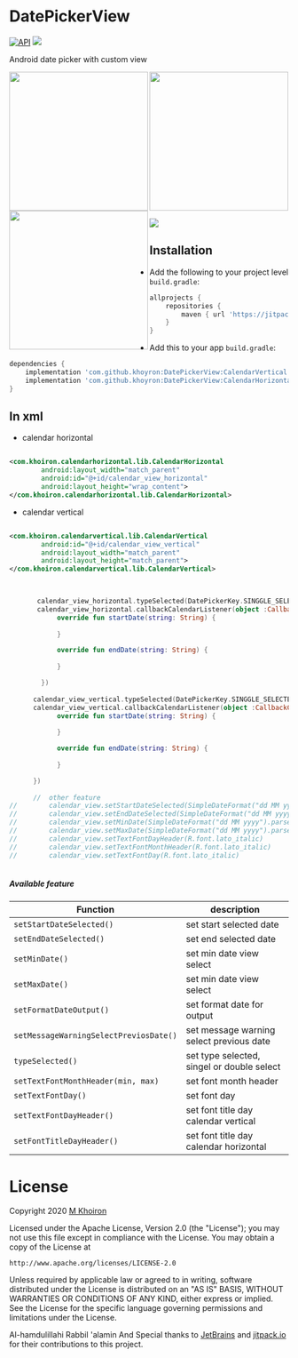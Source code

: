 # DatePickerView

[![API](https://img.shields.io/badge/API-16%2B-red.svg?style=flat)](https://android-arsenal.com/api?level=16)
[![](https://jitpack.io/v/mkhoiron/Actionsheet-android.svg)](https://jitpack.io/#mkhoiron/Actionsheet-android/4)

Android date picker with custom view

<img align="left" width="250" src="https://raw.githubusercontent.com/khoyron/DatePickerView/master/image/calendar_vertical.jpg"/>
<img align="left" width="250" src="https://raw.githubusercontent.com/khoyron/DatePickerView/master/image/calendar_horizontal_singel_selected.jpg"/>
<img align="center" width="250" src="https://raw.githubusercontent.com/khoyron/DatePickerView/master/image/calendar_horizontal_double_selected.jpg"/><br />

![](image/demo.gif)

## Installation

-  Add the following to your project level `build.gradle`:
 
```gradle
allprojects {
	repositories {
		maven { url 'https://jitpack.io' }
	}
}
```
  -  Add this to your app `build.gradle`:
 
```gradle
dependencies {
	implementation 'com.github.khoyron:DatePickerView:CalendarVertical:1'
	implementation 'com.github.khoyron:DatePickerView:CalendarHorizontal:1'
}
```

## In xml

- calendar horizontal

```xml

<com.khoiron.calendarhorizontal.lib.CalendarHorizontal
        android:layout_width="match_parent"
        android:id="@+id/calendar_view_horizontal"
        android:layout_height="wrap_content">
</com.khoiron.calendarhorizontal.lib.CalendarHorizontal>

```

- calendar vertical

```xml

<com.khoiron.calendarvertical.lib.CalendarVertical
        android:id="@+id/calendar_view_vertical"
        android:layout_width="match_parent"
        android:layout_height="match_parent">
</com.khoiron.calendarvertical.lib.CalendarVertical>
   
```

```kotlin

       calendar_view_horizontal.typeSelected(DatePickerKey.SINGGLE_SELECTED) // or CodeDatePicker.DOUBLE_SELECTED
       calendar_view_horizontal.callbackCalendarListener(object :CallbackCalendarHorizontal{
            override fun startDate(string: String) {
                
            }

            override fun endDate(string: String) {
                
            }

        })
        
      calendar_view_vertical.typeSelected(DatePickerKey.SINGGLE_SELECTED) // or CodeDatePicker.DOUBLE_SELECTED
      calendar_view_vertical.callbackCalendarListener(object :CallbackCalendarHorizontal{
            override fun startDate(string: String) {
                
            }

            override fun endDate(string: String) {
                
            }

      })
      
      //  other feature
//        calendar_view.setStartDateSelected(SimpleDateFormat("dd MM yyyy").parse("24 09 2020"))
//        calendar_view.setEndDateSelected(SimpleDateFormat("dd MM yyyy").parse("27 09 2020"))
//        calendar_view.setMinDate(SimpleDateFormat("dd MM yyyy").parse("24 09 2020"))
//        calendar_view.setMaxDate(SimpleDateFormat("dd MM yyyy").parse("30 09 2020"))
//        calendar_view.setTextFontDayHeader(R.font.lato_italic)
//        calendar_view.setTextFontMonthHeader(R.font.lato_italic)
//        calendar_view.setTextFontDay(R.font.lato_italic)
        
```

##### Available feature

Function      		               | description
---------------------------------------| -------------
`setStartDateSelected()`  	       | set start selected date
`setEndDateSelected()`                 | set end selected date
`setMinDate()` 	                       | set min date view select
`setMaxDate()`                         | set min date view select
`setFormatDateOutput()`  	       | set format date for output
`setMessageWarningSelectPreviosDate()` | set message warning select previous date
`typeSelected()`  		       | set type selected, singel or double select
`setTextFontMonthHeader(min, max)`     | set font month header
`setTextFontDay()`	               | set font day
`setTextFontDayHeader()`	       | set font title day calendar vertical
`setFontTitleDayHeader()`              | set font title day calendar horizontal



License
=======
Copyright 2020 [M Khoiron](https://linkedin.com/in/khoiron)

Licensed under the Apache License, Version 2.0 (the "License");
you may not use this file except in compliance with the License.
You may obtain a copy of the License at

    http://www.apache.org/licenses/LICENSE-2.0

Unless required by applicable law or agreed to in writing, software
distributed under the License is distributed on an "AS IS" BASIS,
WITHOUT WARRANTIES OR CONDITIONS OF ANY KIND, either express or implied.
See the License for the specific language governing permissions and
limitations under the License.

Al-hamdulillahi Rabbil 'alamin And Special thanks to [JetBrains](https://github.com/JetBrains) and [jitpack.io](https://github.com/jitpack-io) for their contributions to this project.